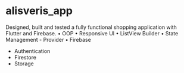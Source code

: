 # alisveris_app

Designed, built and tested a fully functional shopping application with Flutter and Firebase.
• OOP
• Responsive UI
• ListView Builder
• State Management - Provider
• Firebase
  - Authentication
  - Firestore
  - Storage
